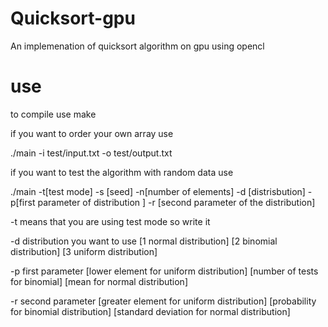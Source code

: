 # Quicksort-gpu
An implemenation of quicksort algorithm on gpu using opencl

# use

to compile use make 

if you want to order your own array use

./main  -i test/input.txt -o test/output.txt

if you want to test the algorithm with random data use

./main -t[test mode] -s [seed] -n[number of elements] -d [distrisbution] -p[first parameter of distribution ] -r [second parameter of the distribution]

-t means that you are using test mode so write it 

-d distribution you want to use 
    [1 normal distribution]
    [2 binomial distribution] 
    [3 uniform distribution]

-p first parameter 
    [lower element for uniform distribution]
    [number of tests for binomial]
    [mean for normal distribution]

-r second parameter 
    [greater element for uniform distribution]
    [probability for binomial distribution]
    [standard deviation for normal distribution]
